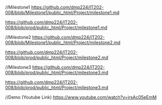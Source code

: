 //Milestone1
https://github.com/dmp224/IT202-008/blob/Milestone1/public_html/Project/milestone1.md

https://github.com/dmp224/IT202-008/blob/prod/public_html/Project/milestone1.md

//Milestone2
https://github.com/dmp224/IT202-008/blob/Milestone1/public_html/Project/milestone2.md

https://github.com/dmp224/IT202-008/blob/prod/public_html/Project/milestone2.md

//Milestone3
https://github.com/dmp224/IT202-008/blob/prod/public_html/Project/milestone3.md

https://github.com/dmp224/IT202-008/blob/prod/public_html/Project/milestone3.md

//Demo (Youtube Link)
https://www.youtube.com/watch?v=jrsAc05eEmM
